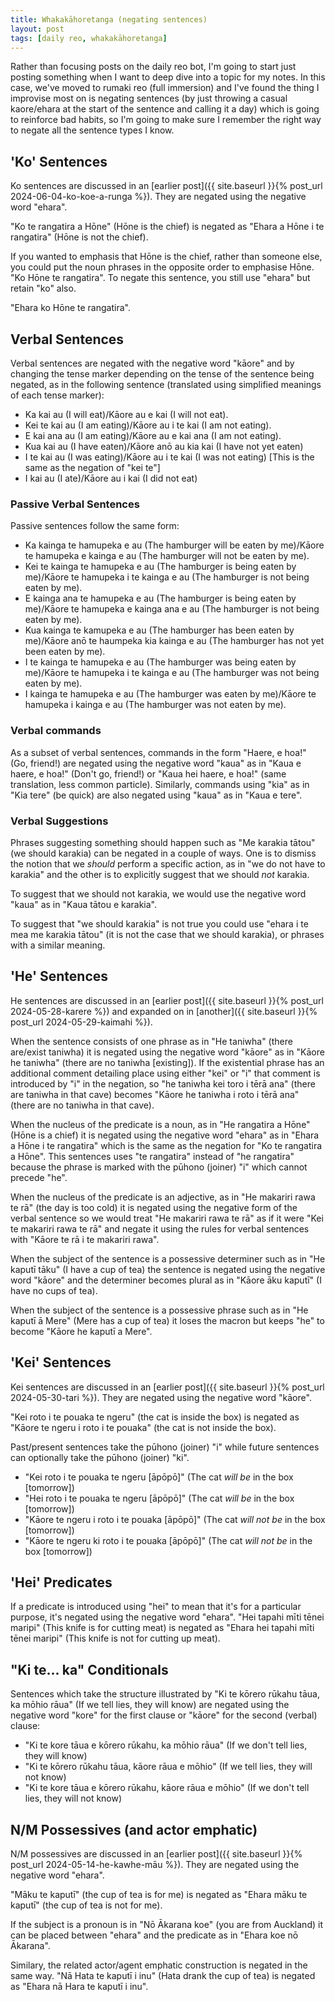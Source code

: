 ```yaml
---
title: Whakakāhoretanga (negating sentences)
layout: post
tags: [daily reo, whakakāhoretanga]
---
```


Rather than focusing posts on the daily reo bot, I'm going to start just posting something when I want to deep dive into a topic for my notes. In this case, we've moved to rumaki reo (full immersion) and I've found the thing I improvise most on is negating sentences (by just throwing a casual kaore/ehara at the start of the sentence and calling it a day) which is going to reinforce bad habits, so I'm going to make sure I remember the right way to negate all the sentence types I know.

## 'Ko' Sentences
Ko sentences are discussed in an [earlier post]({{ site.baseurl }}{% post_url 2024-06-04-ko-koe-a-runga %}).
They are negated using the negative word "ehara".

"Ko te rangatira a Hōne" (Hōne is the chief) is negated as "Ehara a Hōne i te rangatira" (Hōne is not the chief).

If you wanted to emphasis that Hōne is the chief, rather than someone else, you could put the noun phrases in the opposite order to emphasise Hōne. "Ko Hōne te rangatira". To negate this sentence, you still use "ehara" but retain "ko" also.

"Ehara ko Hōne te rangatira".

## Verbal Sentences
Verbal sentences are negated with the negative word "kāore" and by changing the tense marker depending on the tense of the sentence being negated, as in the following sentence (translated using simplified meanings of each tense marker):
- Ka kai au (I will eat)/Kāore au e kai (I will not eat).
- Kei te kai au (I am eating)/Kāore au i te kai (I am not eating).
- E kai ana au (I am eating)/Kāore au e kai ana (I am not eating).
- Kua kai au (I have eaten)/Kāore anō au kia kai (I have not yet eaten)
- I te kai au (I was eating)/Kāore au i te kai (I was not eating) [This is the same as the negation of "kei te"]
- I kai au (I ate)/Kāore au i kai (I did not eat)

### Passive Verbal Sentences
Passive sentences follow the same form:
- Ka kainga te hamupeka e au (The hamburger will be eaten by me)/Kāore te hamupeka e kainga e au (The hamburger will not be eaten by me).
- Kei te kainga te hamupeka e au (The hamburger is being eaten by me)/Kāore te hamupeka i te kainga e au (The hamburger is not being eaten by me).
- E kainga ana te hamupeka e au (The hamburger is being eaten by me)/Kāore te hamupeka e kainga ana e au (The hamburger is not being eaten by me).
- Kua kainga te kamupeka e au (The hamburger has been eaten by me)/Kāore anō te haumpeka kia kainga e au (The hamburger has not yet been eaten by me).
- I te kainga te hamupeka e au (The hamburger was being eaten by me)/Kāore te hamupeka i te kainga e au (The hamburger was not being eaten by me).
- I kainga te hamupeka e au (The hamburger was eaten by me)/Kāore te hamupeka i kainga e au (The hamburger was not eaten by me). 

### Verbal commands
As a subset of verbal sentences, commands in the form "Haere, e hoa!" (Go, friend!) are negated using the negative word "kaua" as in "Kaua e haere, e hoa!" (Don't go, friend!) or "Kaua hei haere, e hoa!" (same translation, less common particle). Similarly, commands using "kia" as in "Kia tere" (be quick) are also negated using "kaua" as in "Kaua e tere".

### Verbal Suggestions
Phrases suggesting something should happen such as "Me karakia tātou" (we should karakia) can be negated in a couple of ways. One is to dismiss the notion that we *should* perform a specific action, as in "we do not have to karakia" and the other is to explicitly suggest that we should *not* karakia.

To suggest that we should not karakia, we would use the negative word "kaua" as in "Kaua tātou e karakia".

To suggest that "we should karakia" is not true you could use "ehara i te mea me karakia tātou" (it is not the case that we should karakia), or phrases with a similar meaning.

## 'He' Sentences
He sentences are discussed in an [earlier post]({{ site.baseurl }}{% post_url 2024-05-28-karere %}) and expanded on in [another]({{ site.baseurl }}{% post_url 2024-05-29-kaimahi %}).

When the sentence consists of one phrase as in "He taniwha" (there are/exist taniwha) it is negated using the negative word "kāore" as in "Kāore he taniwha" (there are no taniwha [existing]). If the existential phrase has an additional comment detailing place using either "kei" or "i" that comment is introduced by "i" in the negation, so "he taniwha kei toro i tērā ana" (there are taniwha in that cave) becomes "Kāore he taniwha i roto i tērā ana" (there are no taniwha in that cave).

When the nucleus of the predicate is a noun, as in "He rangatira a Hōne" (Hōne is a chief) it is negated using the negative word "ehara" as in "Ehara a Hōne i te rangatira" which is the same as the negation for "Ko te rangatira a Hōne". This sentences uses "te rangatira" instead of "he rangatira" because the phrase is marked with the pūhono (joiner) "i" which cannot precede "he".

When the nucleus of the predicate is an adjective, as in "He makariri rawa te rā" (the day is too cold) it is negated using the negative form of the verbal sentence so we would treat "He makariri rawa te rā" as if it were "Kei te makariri rawa te rā" and negate it using the rules for verbal sentences with "Kāore te rā i te makariri rawa".

When the subject of the sentence is a possessive determiner such as in "He kaputī tāku" (I have a cup of tea) the sentence is negated using the negative word "kāore" and the determiner becomes plural as in "Kāore āku kaputī" (I have no cups of tea).

When the subject of the sentence is a possessive phrase such as in "He kaputī ā Mere" (Mere has a cup of tea) it loses the macron but keeps "he" to become "Kāore he kaputī a Mere".

## 'Kei' Sentences
Kei sentences are discussed in an [earlier post]({{ site.baseurl }}{% post_url 2024-05-30-tari %}).
They are negated using the negative word "kāore". 

"Kei roto i te pouaka te ngeru" (the cat is inside the box) is negated as "Kāore te ngeru i roto i te pouaka" (the cat is not inside the box).

Past/present sentences take the pūhono (joiner) "i" while future sentences can optionally take the pūhono (joiner) "ki".

- "Kei roto i te pouaka te ngeru [āpōpō]" (The cat *will be* in the box [tomorrow])
- "Hei roto i te pouaka te ngeru [āpōpō]" (The cat *will be* in the box [tomorrow])
- "Kāore te ngeru i roto i te pouaka [āpōpō]" (The cat *will not be* in the box [tomorrow])
- "Kāore te ngeru ki roto i te pouaka [āpōpō]" (The cat *will not be* in the box [tomorrow])

## 'Hei' Predicates
If a predicate is introduced using "hei" to mean that it's for a particular purpose, it's negated using the negative word "ehara".
"Hei tapahi mīti tēnei maripi" (This knife is for cutting meat) is negated as "Ehara hei tapahi mīti tēnei maripi" (This knife is not for cutting up meat).

## "Ki te... ka" Conditionals
Sentences which take the structure illustrated by "Ki te kōrero rūkahu tāua, ka mōhio rāua" (If we tell lies, they will know) are negated using the negative word "kore" for the first clause or "kāore" for the second (verbal) clause:
- "Ki te kore tāua e kōrero rūkahu, ka mōhio rāua" (If we don't tell lies, they will know)
- "Ki te kōrero rūkahu tāua, kāore rāua e mōhio" (If we tell lies, they will not know)
- "Ki te kore tāua e kōrero rūkahu, kāore rāua e mōhio" (If we don't tell lies, they will not know)

## N/M Possessives (and actor emphatic)
N/M possessives are discussed in an [earlier post]({{ site.baseurl }}{% post_url 2024-05-14-he-kawhe-māu %}).
They are negated using the negative word "ehara".

"Māku te kaputī" (the cup of tea is for me) is negated as "Ehara māku te kaputī" (the cup of tea is not for me).

If the subject is a pronoun is in "Nō Ākarana koe" (you are from Auckland) it can be placed between "ehara" and the predicate as in "Ehara koe nō Ākarana".

Similary, the related actor/agent emphatic construction is negated in the same way. "Nā Hata te kaputī i inu" (Hata drank the cup of tea) is negated as "Ehara nā Hara te kaputī i inu".

